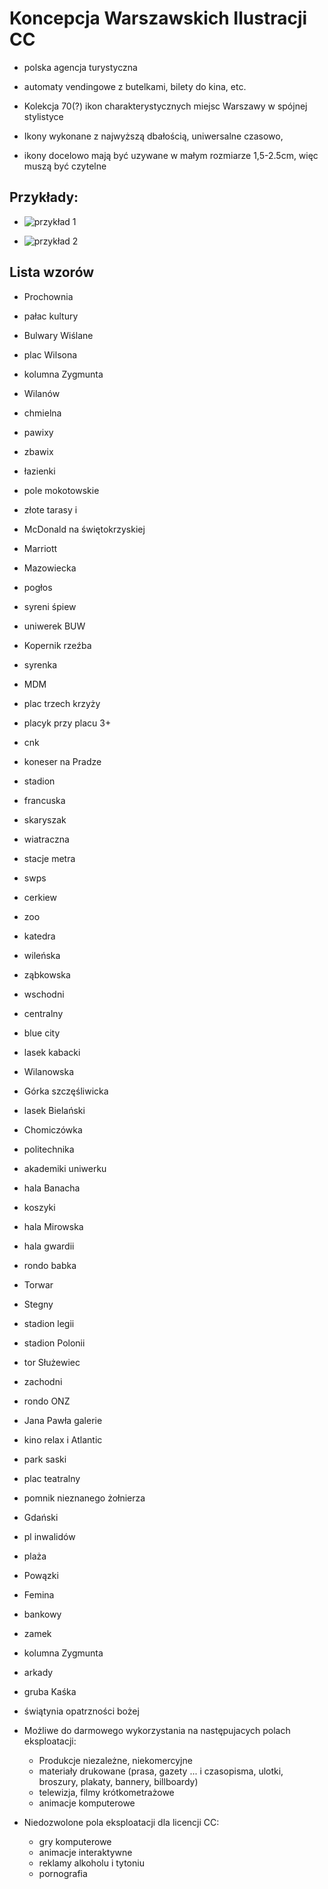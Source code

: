 # Koncepcja Warszawskich Ilustracji CC

* polska agencja turystyczna 
* automaty vendingowe z butelkami, bilety do kina, etc.

* Kolekcja 70(?) ikon charakterystycznych miejsc Warszawy w spójnej stylistyce
* Ikony wykonane z najwyższą dbałością, uniwersalne czasowo, 
* ikony docelowo mają być uzywane w małym rozmiarze 1,5-2.5cm, więc muszą być czytelne

## Przykłady:
* ![przykład 1](https://github.com/maciejjankowski/warszawskie-ilustracje/blob/master/BADC765D-B8EE-416F-A4D9-53CD07AEDD22.jpeg)

* ![przykład 2](https://github.com/maciejjankowski/warszawskie-ilustracje/blob/master/0895C777-555D-4357-BB30-2230BE385050.jpeg)

## Lista wzorów 
* Prochownia
* pałac kultury 
* Bulwary Wiślane
* plac Wilsona 
* kolumna Zygmunta
* Wilanów 
* chmielna 
* pawixy
* zbawix
* łazienki 
* pole mokotowskie 
* złote tarasy i 
* McDonald na świętokrzyskiej
* Marriott 
* Mazowiecka
* pogłos
* syreni śpiew 
* uniwerek BUW 
* Kopernik rzeźba 
* syrenka 
* MDM
* plac trzech krzyży 
* placyk przy placu 3+
* cnk
* koneser na Pradze 
* stadion 
* francuska 
* skaryszak 
* wiatraczna 
* stacje metra 
* swps 
* cerkiew 
* zoo
* katedra 
* wileńska 
* ząbkowska 
* wschodni 
* centralny 
* blue city 
* lasek kabacki 
* Wilanowska 
* Górka szczęśliwicka
* lasek Bielański 
* Chomiczówka
* politechnika 
* akademiki uniwerku 
* hala Banacha 
* koszyki 
* hala Mirowska
* hala gwardii 
* rondo babka
* Torwar
* Stegny 
* stadion legii 
* stadion Polonii 
* tor Służewiec 
* zachodni 
* rondo ONZ 
* Jana Pawła galerie 
* kino relax i Atlantic 
* park saski
* plac teatralny 
* pomnik nieznanego żołnierza 
* Gdański 
* pl inwalidów 
* plaża 
* Powązki 
* Femina 
* bankowy 
* zamek 
* kolumna Zygmunta 
* arkady 
* gruba Kaśka
* świątynia opatrzności bożej 


* Możliwe do darmowego wykorzystania na następujacych polach eksploatacji:
  * Produkcje niezależne, niekomercyjne
  * materiały drukowane (prasa, gazety ... i czasopisma, ulotki, broszury, plakaty, bannery, billboardy)
  * telewizja, filmy krótkometrażowe
  * animacje komputerowe
* Niedozwolone pola eksploatacji dla licencji CC:
  * gry komputerowe 
  * animacje interaktywne
  * reklamy alkoholu i tytoniu
  * pornografia
